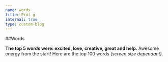 ```yaml
---
name: words
title: Prof g
internal: true
type: custom-blog
---
```


##Words

**The top 5 words were: excited, love, creative, great and help.** Awesome energy from the start! Here are the top 100 words _(screen size dependant)_.
